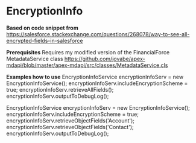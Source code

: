 # EncryptionInfo

**Based on code snippet from**
https://salesforce.stackexchange.com/questions/268078/way-to-see-all-encrypted-fields-in-salesforce

**Prerequisites**
Requires my modified version of the FinancialForce MetadataService class
https://github.com/jovabe/apex-mdapi/blob/master/apex-mdapi/src/classes/MetadataService.cls

**Examples how to use**
EncryptionInfoService encryptionInfoServ = new EncryptionInfoService();
encryptionInfoServ.includeEncryptionScheme = true;
encryptionInfoServ.retrieveAllFields();
encryptionInfoServ.outputToDebugLog();

EncryptionInfoService encryptionInfoServ = new EncryptionInfoService();
encryptionInfoServ.includeEncryptionScheme = true;
encryptionInfoServ.retrieveObjectFields('Account');
encryptionInfoServ.retrieveObjectFields('Contact');
encryptionInfoServ.outputToDebugLog();
